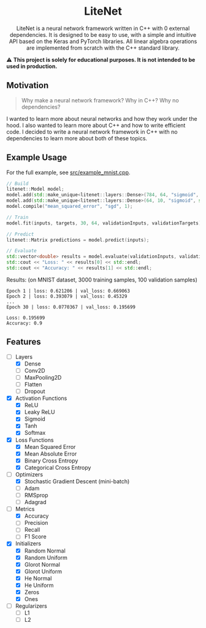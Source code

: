 <h1 align="center">LiteNet</h1>

<p align="center">LiteNet is a neural network framework written in C++ with 0 external dependencies. It is designed to be easy to use, with a simple and intuitive API based on the Keras    and PyTorch libraries. All linear algebra operations are implemented from scratch with the C++ standard library.</p>

⚠ **This project is solely for educational purposes. It is not intended to be used in production.**

## Motivation

> Why make a neural network framework? Why in C++? Why no dependencies?

I wanted to learn more about neural networks and how they work under the hood. I also wanted to learn more about C++ and how to write efficient code. I decided to write a neural network framework in C++ with no dependencies to learn more about both of these topics.

## Example Usage

For the full example, see [src/example_mnist.cpp](src/example_mnist.cpp).

```cpp
// Build
litenet::Model model;
model.add(std::make_unique<litenet::layers::Dense>(784, 64, "sigmoid", std::make_unique<litenet::initializers::GlorotUniform>()));
model.add(std::make_unique<litenet::layers::Dense>(64, 10, "sigmoid", std::make_unique<litenet::initializers::GlorotUniform>()));
model.compile("mean_squared_error", "sgd", 1);

// Train
model.fit(inputs, targets, 30, 64, validationInputs, validationTargets);

// Predict
litenet::Matrix predictions = model.predict(inputs);

// Evaluate
std::vector<double> results = model.evaluate(validationInputs, validationTargets);
std::cout << "Loss: " << results[0] << std::endl;
std::cout << "Accuracy: " << results[1] << std::endl;
```

Results: (on MNIST dataset, 3000 training samples, 100 validation samples)

```
Epoch 1 | loss: 0.621206 | val_loss: 0.669063
Epoch 2 | loss: 0.393079 | val_loss: 0.45329
...
Epoch 30 | loss: 0.0770367 | val_loss: 0.195699

Loss: 0.195699
Accuracy: 0.9
```

## Features

- [ ] Layers
  - [x] Dense
  - [ ] Conv2D
  - [ ] MaxPooling2D
  - [ ] Flatten
  - [ ] Dropout
- [x] Activation Functions
  - [x] ReLU
  - [x] Leaky ReLU
  - [x] Sigmoid
  - [x] Tanh
  - [x] Softmax
- [x] Loss Functions
  - [x] Mean Squared Error
  - [x] Mean Absolute Error
  - [x] Binary Cross Entropy
  - [x] Categorical Cross Entropy
- [ ] Optimizers
  - [x] Stochastic Gradient Descent (mini-batch)
  - [ ] Adam
  - [ ] RMSprop
  - [ ] Adagrad
- [ ] Metrics
  - [x] Accuracy
  - [ ] Precision
  - [ ] Recall
  - [ ] F1 Score
- [x] Initializers
  - [x] Random Normal
  - [x] Random Uniform
  - [x] Glorot Normal
  - [x] Glorot Uniform
  - [x] He Normal
  - [x] He Uniform
  - [x] Zeros
  - [x] Ones
- [ ] Regularizers
  - [ ] L1
  - [ ] L2
